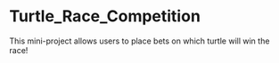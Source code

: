 # Turtle_Race_Competition
This mini-project allows users to place bets on which turtle will win the race!
